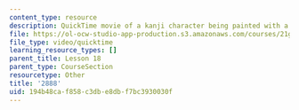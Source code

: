 ```yaml
---
content_type: resource
description: QuickTime movie of a kanji character being painted with a brush.
file: https://ol-ocw-studio-app-production.s3.amazonaws.com/courses/21g-504-japanese-iv-spring-2009/194b48caf858c3dbe8dbf7bc3930030f_2888.mov
file_type: video/quicktime
learning_resource_types: []
parent_title: Lesson 18
parent_type: CourseSection
resourcetype: Other
title: '2888'
uid: 194b48ca-f858-c3db-e8db-f7bc3930030f
---
```

